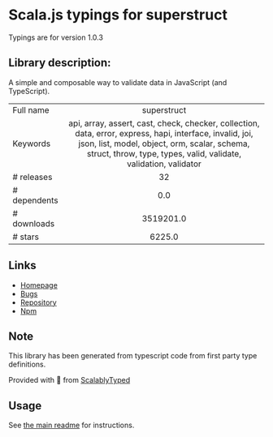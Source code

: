 
# Scala.js typings for superstruct

Typings are for version 1.0.3

## Library description:
A simple and composable way to validate data in JavaScript (and TypeScript).

|                    |                 |
| ------------------ | :-------------: |
| Full name          | superstruct |
| Keywords           | api, array, assert, cast, check, checker, collection, data, error, express, hapi, interface, invalid, joi, json, list, model, object, orm, scalar, schema, struct, throw, type, types, valid, validate, validation, validator |
| # releases         | 32 |
| # dependents       | 0.0 |
| # downloads        | 3519201.0 |
| # stars            | 6225.0 |

## Links
- [Homepage](https://github.com/ianstormtaylor/superstruct#readme)
- [Bugs](https://github.com/ianstormtaylor/superstruct/issues)
- [Repository](https://github.com/ianstormtaylor/superstruct)
- [Npm](https://www.npmjs.com/package/superstruct)
    


## Note
This library has been generated from typescript code from first party type definitions.

Provided with :purple_heart: from [ScalablyTyped](https://github.com/oyvindberg/ScalablyTyped)

## Usage
See [the main readme](../../readme.md) for instructions.


